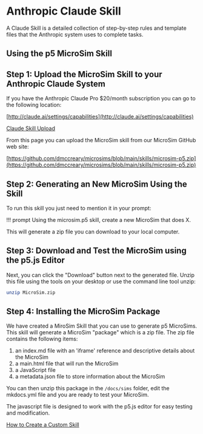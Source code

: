 # Anthropic Claude Skill

A Claude Skill is a detailed collection of step-by-step rules and template
files that the Anthropic system uses to complete tasks.

## Using the p5 MicroSim Skill

## Step 1: Upload the MicroSim Skill to your Anthropic Claude System

If you have the Anthropic Claude Pro $20/month subscription you can go to the following location:

[http://claude.ai/settings/capabilities](http://claude.ai/settings/capabilities)

[Claude Skill Upload](./claude-screen-image-1.png)

From this page you can upload the MicroSim skill from our MicroSim GitHub web site:

[https://github.com/dmccreary/microsims/blob/main/skills/microsim-p5.zip](https://github.com/dmccreary/microsims/blob/main/skills/microsim-p5.zip)

## Step 2: Generating an New MicroSim Using the Skill

To run this skill you just need to mention it in your prompt:

!!! prompt
    Using the microsim.p5 skill, create a new MicroSim that does X.

This will generate a zip file you can download to your local computer.

## Step 3: Download and Test the MicroSim using the p5.js Editor

Next, you can click the "Download" button next to the generated file.
Unzip this file using the tools on your desktop or use the command line
tool unzip:

```sh
unzip MicroSim.zip
```

## Step 4: Installing the MicroSim Package

We have created a MiroSim Skill that you can use to generate p5 MicroSims.
This skill will generate a MicroSim "package" which is a zip file.  The
zip file contains the following items:

1. an index.md file with an 'iframe' reference and descriptive details about the MicroSim
2. a main.html file that will run the MicroSim
3. a JavaScript file
4. a metadata.json file to store information about the MicroSim

You can then unzip this package in the `/docs/sims` folder, edit the mkdocs.yml file and
you are ready to test your MicroSim.

The javascript file is designed to work with the p5.js editor for easy testing and modification.


[How to Create a Custom Skill](https://support.claude.com/en/articles/12512198-how-to-create-custom-skills)